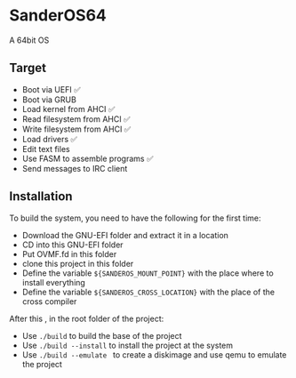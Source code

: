 # SanderOS64
A 64bit OS

## Target
* Boot via UEFI :white_check_mark:
* Boot via GRUB
* Load kernel from AHCI :white_check_mark:
* Read filesystem from AHCI :white_check_mark:
* Write filesystem from AHCI :white_check_mark:
* Load drivers :white_check_mark:
* Edit text files
* Use FASM to assemble programs :white_check_mark:
* Send messages to IRC client

## Installation
To build the system, you need to have the following for the first time:
* Download the GNU-EFI folder and extract it in a location
* CD into this GNU-EFI folder
* Put OVMF.fd in this folder
* clone this project in this folder
* Define the variable ```${SANDEROS_MOUNT_POINT}``` with the place where to install everything
* Define the variable ```${SANDEROS_CROSS_LOCATION}``` with the place of the cross compiler

After this , in the root folder of the project:
* Use ```./build``` to build the base of the project
* Use ```./build --install``` to install the project at the system
* Use ```./build --emulate ``` to create a diskimage and use qemu to emulate the project
